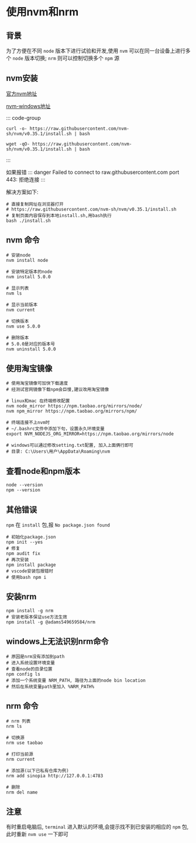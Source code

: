 # 使用nvm和nrm

## 背景
为了方便在不同 `node` 版本下进行试验和开发,使用 `nvm` 可以在同一台设备上进行多个 `node` 版本切换;
`nrm` 则可以控制切换多个 `npm` 源

## nvm安装
[官方nvm地址](https://github.com/nvm-sh/nvm '官方nvm地址')

[nvm-windows地址](https://github.com/coreybutler/nvm-windows 'nvm-windows地址')

::: code-group
```SHELL [curl]
curl -o- https://raw.githubusercontent.com/nvm-sh/nvm/v0.35.1/install.sh | bash
```
```SHELL [wget]
wget -qO- https://raw.githubusercontent.com/nvm-sh/nvm/v0.35.1/install.sh | bash
```
:::

如果报错
::: danger
Failed to connect to raw.githubusercontent.com port 443: 拒绝连接
:::

解决方案如下:

```SHELL
# 直接复制网址在浏览器打开
# https://raw.githubusercontent.com/nvm-sh/nvm/v0.35.1/install.sh
# 复制页面内容保存到本地install.sh,用bash执行
bash ./install.sh
```
## nvm 命令
```shell
# 安装node
nvm install node

# 安装特定版本的node
nvm install 5.0.0

# 显示列表
nvm ls

# 显示当前版本
nvm current

# 切换版本
nvm use 5.0.0

# 删除版本
# 5.0.0是对应的版本号
nvm uninstall 5.0.0
```

## 使用淘宝镜像
```SHELL
# 使用淘宝镜像可加快下载速度
# 经测试官网镜像下载npm会巨慢,建议改用淘宝镜像

# linux和mac 在终端修改配置
nvm node_mirror https://npm.taobao.org/mirrors/node/
nvm npm_mirror https://npm.taobao.org/mirrors/npm/

# 终端连接不上nvm时
# ~/.bashrc文件中添加下句，设置永久环境变量
export NVM_NODEJS_ORG_MIRROR=https://npm.taobao.org/mirrors/node

# windows可以通过修改setting.txt配置, 加入上面俩行即可
# 目录: C:\Users\用户\AppData\Roaming\nvm
```

## 查看node和npm版本
```SHELL
node --version
npm --version
```

## 其他错误
`npm` 在 `install` 包,报 `No package.json found`
```SHELL
# 初始化package.json
npm init --yes
# 修复
npm audit fix
# 再次安装
npm install package
# vscode安装包报错时
# 使用bash npm i
```

## 安装nrm
```SHELL
npm install -g nrm
# 安装老版本保证use方法生效
npm install -g @adams549659584/nrm
```

## windows上无法识别nrm命令
```SHELL
# 原因是nrm没有添加到path
# 进入系统设置环境变量
# 查看node的目录位置
npm config ls
# 添加一个系统变量 NRM_PATH, 路径为上面的node bin location
# 然后在系统变量path里加入 %NRM_PATH%
```

## nrm 命令
```SHELL
# nrm 列表
nrm ls

# 切换源
nrm use taobao

# 打印当前源
nrm current

# 添加源(以下已私有仓库为例)
nrm add sinopia http://127.0.0.1:4783

# 删除
nrm del name
```

## 注意
有时重启电脑后, `terminal` 进入默认的环境,会提示找不到已安装的相应的 `npm` 包, 此时重新 `nvm use` 一下即可